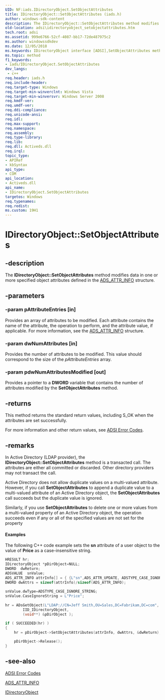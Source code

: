 ```yaml
---
UID: NF:iads.IDirectoryObject.SetObjectAttributes
title: IDirectoryObject::SetObjectAttributes (iads.h)
author: windows-sdk-content
description: The IDirectoryObject::SetObjectAttributes method modifies data in one or more specified object attributes defined in the ADS_ATTR_INFO structure.
old-location: adsi\idirectoryobject_setobjectattributes.htm
tech.root: adsi
ms.assetid: 999e6766-52cf-4087-bb17-72de487975c2
ms.author: windowssdkdev
ms.date: 12/05/2018
ms.keywords: IDirectoryObject interface [ADSI],SetObjectAttributes method, IDirectoryObject.SetObjectAttributes, IDirectoryObject::SetObjectAttributes, SetObjectAttributes, SetObjectAttributes method [ADSI], SetObjectAttributes method [ADSI],IDirectoryObject interface, _ds_idirectoryobject_setobjectattributes, adsi.idirectoryobject__setobjectattributes, adsi.idirectoryobject_setobjectattributes, iads/IDirectoryObject::SetObjectAttributes
ms.topic: method
f1_keywords:
- iads/IDirectoryObject.SetObjectAttributes
dev_langs:
 - c++
req.header: iads.h
req.include-header: 
req.target-type: Windows
req.target-min-winverclnt: Windows Vista
req.target-min-winversvr: Windows Server 2008
req.kmdf-ver: 
req.umdf-ver: 
req.ddi-compliance: 
req.unicode-ansi: 
req.idl: 
req.max-support: 
req.namespace: 
req.assembly: 
req.type-library: 
req.lib: 
req.dll: Activeds.dll
req.irql: 
topic_type:
- APIRef
- kbSyntax
api_type:
- COM
api_location:
- Activeds.dll
api_name:
- IDirectoryObject.SetObjectAttributes
targetos: Windows
req.typenames: 
req.redist: 
ms.custom: 19H1
---
```


# IDirectoryObject::SetObjectAttributes


## -description


The <b>IDirectoryObject::SetObjectAttributes</b> method modifies data in one or more specified object attributes defined in the  <a href="https://docs.microsoft.com/windows/desktop/api/iads/ns-iads-ads_attr_info">ADS_ATTR_INFO</a> structure.


## -parameters




### -param pAttributeEntries [in]

Provides an array of attributes to be modified. Each attribute contains the name of the attribute, the operation to perform, and the attribute value, if applicable. For more information, see the  <a href="https://docs.microsoft.com/windows/desktop/api/iads/ns-iads-ads_attr_info">ADS_ATTR_INFO</a> structure.


### -param dwNumAttributes [in]

Provides the number of attributes to be modified. This value should correspond to the size of the <i>pAttributeEntries</i> array.


### -param pdwNumAttributesModified [out]

Provides a pointer to a <b>DWORD</b> variable that contains the number of attributes modified by the <b>SetObjectAttributes</b> method.


## -returns



This method returns the standard return values, including S_OK when the attributes are set successfully.

For more information and other return values, see  <a href="https://docs.microsoft.com/windows/desktop/ADSI/adsi-error-codes">ADSI Error Codes</a>.




## -remarks



In Active Directory (LDAP provider), the <b>IDirectoryObject::SetObjectAttributes</b> method is a transacted call. The attributes are either all committed or discarded. Other directory providers may not transact the call.

Active Directory does not allow duplicate values on a multi-valued attribute. However, if you call <b>SetObjectAttributes</b> to append a duplicate value to a multi-valued attribute of an Active Directory object, the <b>SetObjectAttributes</b> call succeeds but the duplicate value is ignored.

Similarly, if you use <b>SetObjectAttributes</b> to delete one or more values from a multi-valued property of an Active Directory object, the operation succeeds even if any or all of the specified values are not set for the property


#### Examples

The following C++ code example sets the <b>sn</b> attribute of a user object to the value of <b>Price</b> as a case-insensitive string.


```cpp
HRESULT hr;
IDirectoryObject *pDirObject=NULL;
DWORD  dwReturn;
ADSVALUE  snValue;
ADS_ATTR_INFO attrInfo[] = { {L"sn",ADS_ATTR_UPDATE, ADSTYPE_CASE_IGNORE_STRING, &snValue, 1} };
DWORD dwAttrs = sizeof(attrInfo)/sizeof(ADS_ATTR_INFO); 
 
snValue.dwType=ADSTYPE_CASE_IGNORE_STRING;
snValue.CaseIgnoreString = L"Price";
 
hr = ADsGetObject(L"LDAP://CN=Jeff Smith,OU=Sales,DC=Fabrikam,DC=com",
        IID_IDirectoryObject, 
        (void**) &pDirObject );
 
if ( SUCCEEDED(hr) )
{
    hr = pDirObject->SetObjectAttributes(attrInfo, dwAttrs, &dwReturn);

    pDirObject->Release();
}

```





## -see-also




<a href="https://docs.microsoft.com/windows/desktop/ADSI/adsi-error-codes">ADSI Error Codes</a>



<a href="https://docs.microsoft.com/windows/desktop/api/iads/ns-iads-ads_attr_info">ADS_ATTR_INFO</a>



<a href="https://docs.microsoft.com/windows/desktop/api/iads/nn-iads-idirectoryobject">IDirectoryObject</a>
 

 

